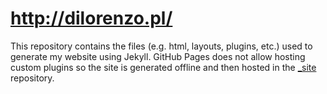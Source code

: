 # http://dilorenzo.pl/

This repository contains the files (e.g. html, layouts, plugins, etc.) used to generate my website using Jekyll. GitHub Pages does not allow hosting custom plugins so the site is generated offline and then hosted in the [_site](http://www.github.com/pdil/_site) repository.
